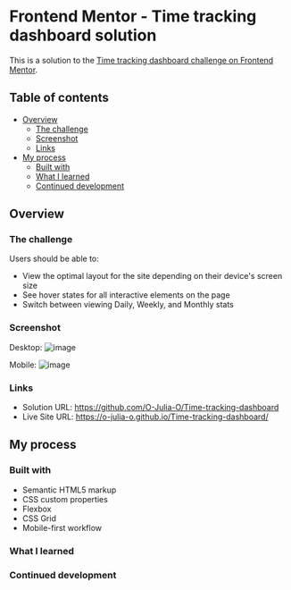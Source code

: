 # Frontend Mentor - Time tracking dashboard solution

This is a solution to the [Time tracking dashboard challenge on Frontend Mentor](https://www.frontendmentor.io/challenges/time-tracking-dashboard-UIQ7167Jw). 

## Table of contents

- [Overview](#overview)
  - [The challenge](#the-challenge)
  - [Screenshot](#screenshot)
  - [Links](#links)
- [My process](#my-process)
  - [Built with](#built-with)
  - [What I learned](#what-i-learned)
  - [Continued development](#continued-development)

## Overview

### The challenge

Users should be able to:

- View the optimal layout for the site depending on their device's screen size
- See hover states for all interactive elements on the page
- Switch between viewing Daily, Weekly, and Monthly stats

### Screenshot
Desktop:
![image](https://github.com/user-attachments/assets/f870c070-f599-46b7-adb6-2a4a7e1abddd)

Mobile: 
![image](https://github.com/user-attachments/assets/8f988fdb-73ed-447a-b49d-c8aab778df93)

### Links

- Solution URL: https://github.com/O-Julia-O/Time-tracking-dashboard
- Live Site URL: https://o-julia-o.github.io/Time-tracking-dashboard/

## My process

### Built with

- Semantic HTML5 markup
- CSS custom properties
- Flexbox
- CSS Grid
- Mobile-first workflow

### What I learned


### Continued development

